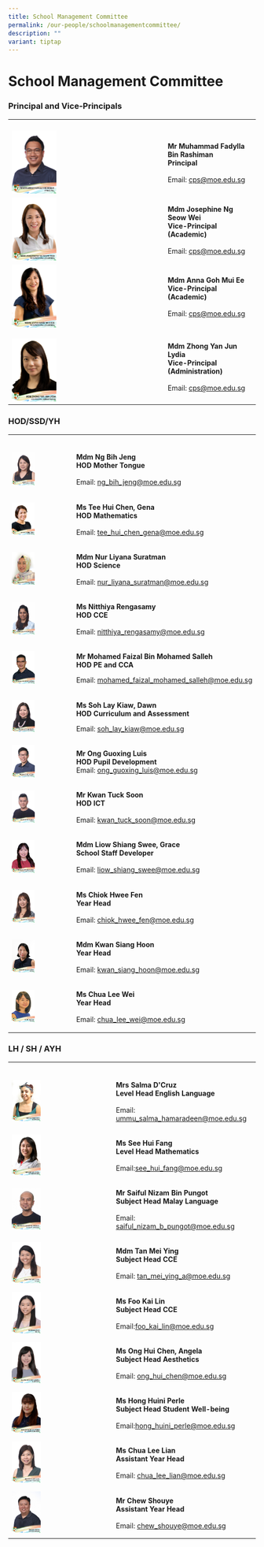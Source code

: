 ```yaml
---
title: School Management Committee
permalink: /our-people/schoolmanagementcommittee/
description: ""
variant: tiptap
---
```

<h1>School Management Committee</h1>
<h3>Principal and Vice-Principals</h3>
<table style="minWidth: 50px">
<colgroup>
<col>
<col>
</colgroup>
<tbody>
<tr>
<th rowspan="1" colspan="1">
<p></p>
</th>
<th rowspan="1" colspan="1">
<p></p>
</th>
</tr>
<tr>
<td rowspan="1" colspan="1">
<div class="isomer-image-wrapper">
<img style="width: 30%;" height="auto" width="100%" alt="" src="/images/Our People/Mr_Muhammad_Fadylla_B_Rashiman.jpg">
</div>
</td>
<td rowspan="1" colspan="1">
<p><strong>Mr Muhammad Fadylla Bin Rashiman</strong>
<br><strong>Principal</strong>
<br>
<br>Email: <a href="mailto:cps@moe.edu.sg" rel="noopener noreferrer nofollow" target="_blank">cps@moe.edu.sg</a>
</p>
</td>
</tr>
<tr>
<td rowspan="1" colspan="1">
<div class="isomer-image-wrapper">
<img style="width: 30%;" height="auto" width="100%" alt="" src="/images/Our People/MDM_JOSEPHINE_NG_SEOW_WEI.jpg">
</div>
</td>
<td rowspan="1" colspan="1">
<p><strong>Mdm Josephine Ng Seow Wei</strong>
<br><strong>Vice-Principal (Academic)</strong>
<br>
<br>Email: <a href="mailto:cps@moe.edu.sg" rel="noopener noreferrer nofollow" target="_blank">cps@moe.edu.sg</a> 
<br>
</p>
</td>
</tr>
<tr>
<td rowspan="1" colspan="1">
<div class="isomer-image-wrapper">
<img style="width: 30%;" height="auto" width="100%" alt="" src="/images/Our People/MDM_ANNA_GOH_MUI_EE.jpg">
</div>
</td>
<td rowspan="1" colspan="1">
<p><strong>Mdm Anna Goh Mui Ee</strong>
<br><strong>Vice-Principal (Academic)</strong>
<br>
<br>Email: <a href="mailto:cps@moe.edu.sg" rel="noopener noreferrer nofollow" target="_blank">cps@moe.edu.sg</a>
</p>
<p></p>
</td>
</tr>
<tr>
<td rowspan="1" colspan="1">
<p></p>
<div class="isomer-image-wrapper">
<img style="width: 30%;" height="auto" width="100%" alt="" src="/images/Our People/Mdm_Zhong_Yan_Jun_Lydia.jpg">
</div>
</td>
<td rowspan="1" colspan="1">
<p><strong>Mdm Zhong Yan Jun Lydia</strong>
<br><strong>Vice-Principal (Administration)</strong>
<br>
<br>Email: <a href="mailto:cps@moe.edu.sg" rel="noopener noreferrer nofollow" target="_blank">cps@moe.edu.sg</a>
</p>
</td>
</tr>
</tbody>
</table>
<h3>HOD/SSD/YH</h3>
<table style="minWidth: 50px">
<colgroup>
<col>
<col>
</colgroup>
<tbody>
<tr>
<th rowspan="1" colspan="1">
<p></p>
</th>
<th rowspan="1" colspan="1">
<p></p>
</th>
</tr>
<tr>
<td rowspan="1" colspan="1">
<div class="isomer-image-wrapper">
<img style="width: 40%;" height="auto" width="100%" alt="" src="/images/Our People/ng_bih_jeng.jpg">
</div>
</td>
<td rowspan="1" colspan="1">
<p><strong>Mdm Ng Bih Jeng</strong>
<br><strong>HOD Mother Tongue</strong>
<br>
<br>Email: <a href="mailto:ng_bih_jeng@moe.edu.sg" rel="noopener noreferrer nofollow" target="_blank">ng_bih_jeng@moe.edu.sg</a>
</p>
</td>
</tr>
<tr>
<td rowspan="1" colspan="1">
<div class="isomer-image-wrapper">
<img style="width: 40%;" height="auto" width="100%" alt="" src="/images/Our People/GENA_TEE_HUI_CHEN.jpg">
</div>
</td>
<td rowspan="1" colspan="1">
<p><strong>Ms Tee Hui Chen, Gena</strong>
<br><strong>HOD Mathematics</strong>
<br>
<br>Email: <a href="mailto:tee_hui_chen_gena@moe.edu.sg" rel="noopener noreferrer nofollow" target="_blank">tee_hui_chen_gena@moe.edu.sg</a>
</p>
</td>
</tr>
<tr>
<td rowspan="1" colspan="1">
<div class="isomer-image-wrapper">
<img style="width: 40%;" height="auto" width="100%" alt="" src="/images/Our People/NUR_LIYANA_SURATMAN.jpg">
</div>
</td>
<td rowspan="1" colspan="1">
<p><strong>Mdm Nur Liyana Suratman</strong>
<br><strong>HOD Science</strong>
<br>
<br>Email: <a href="mailto:nur_liyana_suratman@moe.edu.sg" rel="noopener noreferrer nofollow" target="_blank">nur_liyana_suratman@moe.edu.sg</a>
</p>
</td>
</tr>
<tr>
<td rowspan="1" colspan="1">
<div class="isomer-image-wrapper">
<img style="width: 40%;" height="auto" width="100%" alt="" src="/images/Our People/nitthiya_d_o_rengasamy.jpg">
</div>
</td>
<td rowspan="1" colspan="1">
<p><strong>Ms Nitthiya Rengasamy</strong>
<br><strong>HOD CCE</strong>
<br>
<br>Email:&nbsp;<a href="mailto:nitthiya_rengasamy@moe.edu.sg" rel="noopener noreferrer nofollow" target="_blank">nitthiya_rengasamy@moe.edu.sg</a>
</p>
</td>
</tr>
<tr>
<td rowspan="1" colspan="1">
<div class="isomer-image-wrapper">
<img style="width: 40%;" height="auto" width="100%" alt="" src="/images/Our People/MOHAMED_FAIZAL_BIN_MOHAMEDSALLEH.jpg">
</div>
</td>
<td rowspan="1" colspan="1">
<p><strong>Mr Mohamed Faizal Bin Mohamed Salleh</strong>
<br><strong>HOD PE and CCA</strong>
<br>
</p>
<p>Email:&nbsp;<a href="mailto:mohamed_faizal_mohamed_salleh@moe.edu.sg" rel="noopener noreferrer nofollow" target="_blank">mohamed_faizal_mohamed_salleh@moe.edu.sg</a>
</p>
</td>
</tr>
<tr>
<td rowspan="1" colspan="1">
<div class="isomer-image-wrapper">
<img style="width: 40%;" height="auto" width="100%" alt="" src="/images/Our People/soh_lay_kiaw_dawn.jpg">
</div>
</td>
<td rowspan="1" colspan="1">
<p><strong>Ms Soh Lay Kiaw, Dawn</strong>
<br><strong>HOD Curriculum and Assessment</strong>
<br>
</p>
<p>Email:&nbsp;<a href="mailto:soh_lay_kiaw@moe.edu.sg" rel="noopener noreferrer nofollow" target="_blank">soh_lay_kiaw@moe.edu.sg</a>
</p>
</td>
</tr>
<tr>
<td rowspan="1" colspan="1">
<div class="isomer-image-wrapper">
<img style="width: 40%;" height="auto" width="100%" alt="" src="/images/Our People/ong_guoxing_luis.jpg">
</div>
</td>
<td rowspan="1" colspan="1">
<p><strong>Mr Ong Guoxing Luis</strong>
<br><strong>HOD Pupil Development</strong>
<br>Email:&nbsp;<a href="mailto:ong_guoxing_luis@moe.edu.sg" rel="noopener noreferrer nofollow" target="_blank">ong_guoxing_luis@moe.edu.sg</a>
</p>
</td>
</tr>
<tr>
<td rowspan="1" colspan="1">
<div class="isomer-image-wrapper">
<img style="width: 40%;" height="auto" width="100%" alt="" src="/images/Our People/kwan_tuck_soon.jpg">
</div>
</td>
<td rowspan="1" colspan="1">
<p><strong>Mr Kwan Tuck Soon</strong>
<br><strong>HOD ICT</strong>
<br>
<br>Email:&nbsp;<a href="mailto:kwan_tuck_soon@moe.edu.sg" rel="noopener noreferrer nofollow" target="_blank">kwan_tuck_soon@moe.edu.sg</a>
</p>
</td>
</tr>
<tr>
<td rowspan="1" colspan="1">
<div class="isomer-image-wrapper">
<img style="width: 40%;" height="auto" width="100%" alt="" src="/images/Our People/mdm_grace_liow_shiang_swee.jpg">
</div>
</td>
<td rowspan="1" colspan="1">
<p><strong>Mdm Liow Shiang Swee, Grace</strong>
<br><strong>School Staff Developer</strong>
<br>
<br>Email:&nbsp;<a href="mailto:liow_shiang_swee@moe.edu.sg" rel="noopener noreferrer nofollow" target="_blank">liow_shiang_swee@moe.edu.sg</a>
</p>
</td>
</tr>
<tr>
<td rowspan="1" colspan="1">
<div class="isomer-image-wrapper">
<img style="width: 40%;" height="auto" width="100%" alt="" src="/images/Our People/chiok_hwee_fen.jpg">
</div>
</td>
<td rowspan="1" colspan="1">
<p><strong>Ms Chiok Hwee Fen</strong>
<br><strong>Year Head</strong>
<br>
<br>Email:&nbsp;<a href="mailto:chiok_hwee_fen@moe.edu.sg" rel="noopener noreferrer nofollow" target="_blank">chiok_hwee_fen@moe.edu.sg</a>
</p>
</td>
</tr>
<tr>
<td rowspan="1" colspan="1">
<div class="isomer-image-wrapper">
<img style="width: 40%;" height="auto" width="100%" alt="" src="/images/Our People/KAREN_KWAN.jpg">
</div>
</td>
<td rowspan="1" colspan="1">
<p><strong>Mdm Kwan Siang Hoon</strong>
<br><strong>Year Head</strong>
<br>
<br>Email:&nbsp;<a href="mailto:kwan_siang_hoon@moe.edu.sg" rel="noopener noreferrer nofollow" target="_blank">kwan_siang_hoon@moe.edu.sg</a>
</p>
</td>
</tr>
<tr>
<td rowspan="1" colspan="1">
<div class="isomer-image-wrapper">
<img style="width: 40%;" height="auto" width="100%" alt="" src="/images/Our People/CHUA_LEE_WEI.jpg">
</div>
</td>
<td rowspan="1" colspan="1">
<p><strong>Ms Chua Lee Wei</strong>
<br><strong>Year Head</strong>
<br>
<br>Email:&nbsp;<a href="mailto:chua_lee_wei@moe.edu.sg" rel="noopener noreferrer nofollow" target="_blank">chua_lee_wei@moe.edu.sg</a>
</p>
</td>
</tr>
</tbody>
</table>
<h3>LH / SH / AYH</h3>
<table style="minWidth: 50px">
<colgroup>
<col>
<col>
</colgroup>
<tbody>
<tr>
<th rowspan="1" colspan="1">
<p></p>
</th>
<th rowspan="1" colspan="1">
<p></p>
</th>
</tr>
<tr>
<td rowspan="1" colspan="1">
<div class="isomer-image-wrapper">
<img style="width: 30%;" height="auto" width="100%" alt="" src="/images/Our People/MRS_SALMA_DCRUZ.jpg">
</div>
</td>
<td rowspan="1" colspan="1">
<p><strong>Mrs Salma D'Cruz</strong>
<br><strong>Level Head English Language</strong>
<br>
<br>Email: <a href="mailto:ummu_salma_hamaradeen@moe.edu.sg" rel="noopener nofollow" target="_blank">ummu_salma_hamaradeen@moe.edu.sg</a>
</p>
</td>
</tr>
<tr>
<td rowspan="1" colspan="1">
<div class="isomer-image-wrapper">
<img style="width: 30%;" height="auto" width="100%" alt="" src="/images/Our People/miss_see_hui_fang.jpg">
</div>
</td>
<td rowspan="1" colspan="1">
<p><strong>Ms See Hui Fang</strong> 
<br><strong>Level Head Mathematics</strong>
<br>
<br>Email:<a href="mailto:see_hui_fang@moe.edu.sg" rel="noopener nofollow" target="_blank">see_hui_fang@moe.edu.sg</a>
</p>
</td>
</tr>
<tr>
<td rowspan="1" colspan="1">
<div class="isomer-image-wrapper">
<img style="width: 30%;" height="auto" width="100%" alt="" src="/images/Our People/saiful_nizam_bin_pungot.jpg">
</div>
</td>
<td rowspan="1" colspan="1">
<p><strong>Mr Saiful Nizam Bin Pungot</strong> 
<br><strong>Subject Head Malay Language</strong>
<br>
<br>Email: <a href="mailto:saiful_nizam_b_pungot@moe.edu.sg" rel="noopener noreferrer nofollow" target="_blank">saiful_nizam_b_pungot@moe.edu.sg</a>
</p>
</td>
</tr>
<tr>
<td rowspan="1" colspan="1">
<div class="isomer-image-wrapper">
<img style="width: 30%;" height="auto" width="100%" alt="" src="/images/Our People/tan_mei_ying.jpg">
</div>
</td>
<td rowspan="1" colspan="1">
<p><strong>Mdm Tan Mei Ying</strong>
<br><strong>Subject Head CCE</strong>
<br>
<br>Email:&nbsp;<a href="mailto:tan_mei_ying_a@moe.edu.sg" rel="noopener noreferrer nofollow" target="_blank">tan_mei_ying_a@moe.edu.sg</a>
</p>
</td>
</tr>
<tr>
<td rowspan="1" colspan="1">
<div class="isomer-image-wrapper">
<img style="width: 30%;" height="auto" width="100%" alt="" src="/images/Our People/ms_foo_kai_lin.jpg">
</div>
</td>
<td rowspan="1" colspan="1">
<p><strong>Ms Foo Kai Lin</strong>
<br><strong>Subject Head CCE</strong>
<br>
<br>Email:<a href="mailto:foo_kai_lin@moe.edu.sg" rel="noopener nofollow" target="_blank">foo_kai_lin@moe.edu.sg</a>
</p>
</td>
</tr>
<tr>
<td rowspan="1" colspan="1">
<div class="isomer-image-wrapper">
<img style="width: 30%;" height="auto" width="100%" alt="" src="/images/Our People/ONG_HUI_CHEN_ANGELA.jpg">
</div>
</td>
<td rowspan="1" colspan="1">
<p><strong>Ms Ong Hui Chen, Angela</strong>
<br><strong>Subject Head Aesthetics</strong>
<br>
<br>Email:&nbsp;<a href="mailto:ong_hui_chen@moe.edu.sg" rel="noopener noreferrer nofollow" target="_blank">ong_hui_chen@moe.edu.sg</a>
</p>
</td>
</tr>
<tr>
<td rowspan="1" colspan="1">
<div class="isomer-image-wrapper">
<img style="width: 30%;" height="auto" width="100%" alt="" src="/images/Our People/miss_perle_hong_huini.jpg">
</div>
</td>
<td rowspan="1" colspan="1">
<p><strong>Ms Hong Huini Perle</strong>
<br><strong>Subject Head Student Well-being</strong>
<br>
<br>Email:<a href="mailto:hong_huini_perle@moe.edu.sg" rel="noopener nofollow" target="_blank">hong_huini_perle@moe.edu.sg</a>
</p>
</td>
</tr>
<tr>
<td rowspan="1" colspan="1">
<div class="isomer-image-wrapper">
<img style="width: 30%;" height="auto" width="100%" alt="" src="/images/Our People/chua_lee_lian.jpg">
</div>
</td>
<td rowspan="1" colspan="1">
<p><strong>Ms Chua Lee Lian</strong> 
<br><strong>Assistant Year Head</strong>
<br>
<br>Email: <a href="mailto:chua_lee_lian@moe.edu.sg" rel="noopener noreferrer nofollow" target="_blank">chua_lee_lian@moe.edu.sg</a>
</p>
</td>
</tr>
<tr>
<td rowspan="1" colspan="1">
<div class="isomer-image-wrapper">
<img style="width: 30%;" height="auto" width="100%" alt="" src="/images/Our People/CHEW_SHOU_YE.jpg">
</div>
</td>
<td rowspan="1" colspan="1">
<p><strong>Mr Chew Shouye</strong>
<br><strong>Assistant Year Head</strong>
<br>
<br>Email:&nbsp;<a href="mailto:chew_shouye@moe.edu.sg" rel="noopener noreferrer nofollow" target="_blank">chew_shouye@moe.edu.sg</a>
</p>
</td>
</tr>
</tbody>
</table>
<p></p>